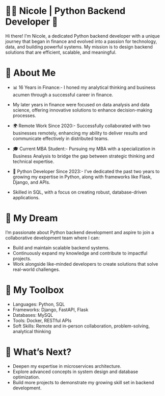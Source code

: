 # 👩‍💻 Nicole | Python Backend Developer 🚀
Hi there! I'm Nicole, a dedicated Python backend developer with a unique journey that began in finance and evolved into a passion for technology, data, and building powerful systems. My mission is to design backend solutions that are efficient, scalable, and meaningful.

# 🌟 About Me
- 📊 16 Years in Finance:- I honed my analytical thinking and business acumen through a successful career in finance.
- My later years in finance were focused on data analysis and data science, offering innovative solutions to enhance decision-making processes.

- 🌍 Remote Work Since 2020:- Successfully collaborated with two businesses remotely, enhancing my ability to deliver results and communicate effectively in distributed teams.

- 🎓 Current MBA Student:- Pursuing my MBA with a specialization in Business Analysis to bridge the gap between strategic thinking and technical expertise.

- 🐍 Python Developer Since 2023:- I’ve dedicated the past two years to growing my expertise in Python, along with frameworks like Flask, Django, and APIs.
- Skilled in SQL, with a focus on creating robust, database-driven applications.


# 🚀 My Dream
I’m passionate about Python backend development and aspire to join a collaborative development team where I can:
- Build and maintain scalable backend systems.
- Continuously expand my knowledge and contribute to impactful projects.
- Work alongside like-minded developers to create solutions that solve real-world challenges.


# 🔧 My Toolbox
- Languages: Python, SQL
- Frameworks: Django, FastAPI, Flask
- Databases: MySQL
- Tools: Docker, RESTful APIs
- Soft Skills: Remote and in-person collaboration, problem-solving, analytical thinking


# 🌱 What’s Next?
- Deepen my expertise in microservices architecture.
- Explore advanced concepts in system design and database optimization.
- Build more projects to demonstrate my growing skill set in backend development.



